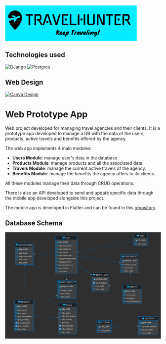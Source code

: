 ![TravelHunterLogo](./static/Logo.png)

## Technologies used

![DJango](https://img.shields.io/badge/DJango-0C4B33?style=for-the-badge&logo=django&logoColor=0C4B33&labelColor=ffffff)
![Postgres](https://img.shields.io/badge/PostgreSQL-31648C?style=for-the-badge&logo=postgresql&logoColor=31648C&labelColor=ffffff)

## Web Design
[![Canva Design](https://img.shields.io/badge/Web_Design-31648C?style=for-the-badge&logo=canva&logoColor=31648C&labelColor=white)](https://www.canva.com/design/DAFloE_4i28/Vh63LpHFy3p1EVC_CLfFkA/view?utm_content=DAFloE_4i28&utm_campaign=designshare&utm_medium=link&utm_source=publishsharelink)

# Web Prototype App

Web project developed for managing travel agencies and their clients. It is a prototype app developed to manage a DB with the data of the users, products, active travels and benefits offered by the agency.

 The web app implements 4 main modules:

- __Users Module__: manage user's data in the database. 
- __Products Module__: manage products and all the associated data.
- __Travels Module__: manage the current active travels of the agency.
- __Benefits Module__: manage the benefits the agency offers to its clients.

All these modules manage their data through CRUD operations. 

There is also an API developed to send and update specific data through the mobile app developed alongside this project.

The mobile app is developed in Flutter and can be found in this [repository](https://github.com/ElyRiven/Prototipo-Movil-Proyecto)

## Database Schema
![DB schema](./static/DB_Diagram.png)
